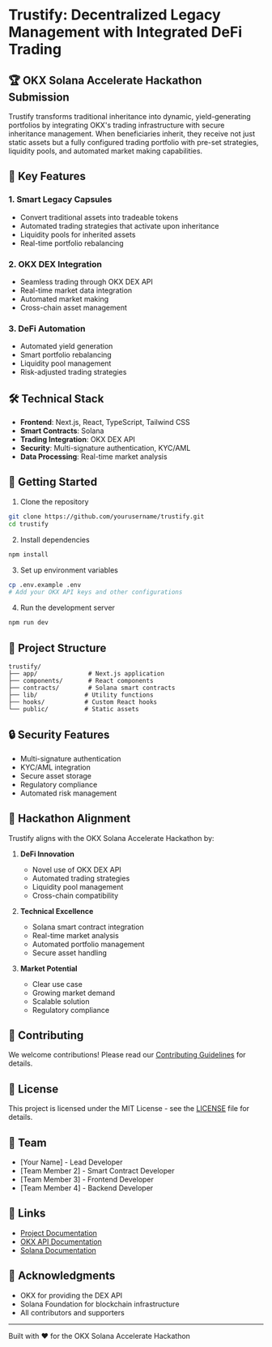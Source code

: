 # Trustify: Decentralized Legacy Management with Integrated DeFi Trading

## 🏆 OKX Solana Accelerate Hackathon Submission

Trustify transforms traditional inheritance into dynamic, yield-generating portfolios by integrating OKX's trading infrastructure with secure inheritance management. When beneficiaries inherit, they receive not just static assets but a fully configured trading portfolio with pre-set strategies, liquidity pools, and automated market making capabilities.

## 🌟 Key Features

### 1. Smart Legacy Capsules
- Convert traditional assets into tradeable tokens
- Automated trading strategies that activate upon inheritance
- Liquidity pools for inherited assets
- Real-time portfolio rebalancing

### 2. OKX DEX Integration
- Seamless trading through OKX DEX API
- Real-time market data integration
- Automated market making
- Cross-chain asset management

### 3. DeFi Automation
- Automated yield generation
- Smart portfolio rebalancing
- Liquidity pool management
- Risk-adjusted trading strategies

## 🛠️ Technical Stack

- **Frontend**: Next.js, React, TypeScript, Tailwind CSS
- **Smart Contracts**: Solana
- **Trading Integration**: OKX DEX API
- **Security**: Multi-signature authentication, KYC/AML
- **Data Processing**: Real-time market analysis

## 🚀 Getting Started

1. Clone the repository
```bash
git clone https://github.com/yourusername/trustify.git
cd trustify
```

2. Install dependencies
```bash
npm install
```

3. Set up environment variables
```bash
cp .env.example .env
# Add your OKX API keys and other configurations
```

4. Run the development server
```bash
npm run dev
```

## 📝 Project Structure

```
trustify/
├── app/              # Next.js application
├── components/       # React components
├── contracts/        # Solana smart contracts
├── lib/             # Utility functions
├── hooks/           # Custom React hooks
└── public/          # Static assets
```

## 🔒 Security Features

- Multi-signature authentication
- KYC/AML integration
- Secure asset storage
- Regulatory compliance
- Automated risk management

## 🎯 Hackathon Alignment

Trustify aligns with the OKX Solana Accelerate Hackathon by:

1. **DeFi Innovation**
   - Novel use of OKX DEX API
   - Automated trading strategies
   - Liquidity pool management
   - Cross-chain compatibility

2. **Technical Excellence**
   - Solana smart contract integration
   - Real-time market analysis
   - Automated portfolio management
   - Secure asset handling

3. **Market Potential**
   - Clear use case
   - Growing market demand
   - Scalable solution
   - Regulatory compliance

## 🤝 Contributing

We welcome contributions! Please read our [Contributing Guidelines](CONTRIBUTING.md) for details.

## 📄 License

This project is licensed under the MIT License - see the [LICENSE](LICENSE) file for details.

## 👥 Team

- [Your Name] - Lead Developer
- [Team Member 2] - Smart Contract Developer
- [Team Member 3] - Frontend Developer
- [Team Member 4] - Backend Developer

## 🔗 Links

- [Project Documentation](document.md)
- [OKX API Documentation](https://www.okx.com/docs-v5/en/)
- [Solana Documentation](https://docs.solana.com/)

## 🙏 Acknowledgments

- OKX for providing the DEX API
- Solana Foundation for blockchain infrastructure
- All contributors and supporters

---

Built with ❤️ for the OKX Solana Accelerate Hackathon 